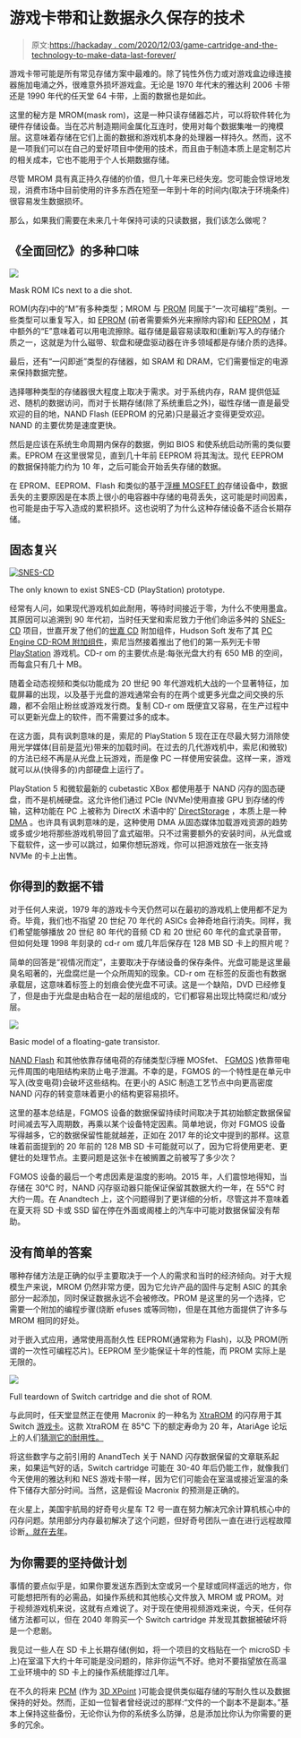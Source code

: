# 游戏卡带和让数据永久保存的技术

> 原文:[https://hackaday . com/2020/12/03/game-cartridge-and-the-technology-to-make-data-last-forever/](https://hackaday.com/2020/12/03/game-cartridges-and-the-technology-to-make-data-last-forever/)

游戏卡带可能是所有常见存储方案中最难的。除了钝性外伤力或对游戏盒边缘连接器施加电涌之外，很难意外损坏游戏盒。无论是 1970 年代末的雅达利 2006 卡带还是 1990 年代的任天堂 64 卡带，上面的数据也是如此。

这里的秘方是 MROM(mask rom)，这是一种只读存储器芯片，可以将软件转化为硬件存储设备。当在芯片制造期间金属化互连时，使用对每个数据集唯一的掩模层。这意味着存储在它们上面的数据和游戏机本身的处理器一样持久。然而，这不是一项我们可以在自己的爱好项目中使用的技术，而且由于制造本质上是定制芯片的相关成本，它也不能用于个人长期数据存储。

尽管 MROM 具有真正持久存储的价值，但几十年来已经失宠。您可能会惊讶地发现，消费市场中目前使用的许多东西在短至一年到十年的时间内(取决于环境条件)很容易发生数据损坏。

那么，如果我们需要在未来几十年保持可读的只读数据，我们该怎么做呢？

## 《全面回忆》的多种口味

[![](../Images/1b0048a5b575b650f7a45cb1819044c0.png)](https://hackaday.com/wp-content/uploads/2020/11/Mask-Read-Only-Memory-MROM.png)

Mask ROM ICs next to a die shot.

ROM(内存)中的“M”有多种类型；MROM 与 [PROM](https://en.wikipedia.org/wiki/Programmable_ROM) 同属于“一次可编程”类别。一些类型可以重复写入，如 [EPROM](https://en.wikipedia.org/wiki/EPROM) (前者需要紫外光来擦除内容)和 [EEPROM](https://en.wikipedia.org/wiki/EEPROM) ，其中额外的“E”意味着可以用电流擦除。磁存储是最容易读取和(重新)写入的存储介质之一，这就是为什么磁带、软盘和硬盘驱动器在许多领域都是存储介质的选择。

最后，还有“一闪即逝”类型的存储器，如 SRAM 和 DRAM，它们需要恒定的电源来保持数据完整。

选择哪种类型的存储器很大程度上取决于需求。对于系统内存，RAM 提供低延迟、随机的数据访问，而对于长期存储(除了系统重启之外)，磁性存储一直是最受欢迎的目的地，NAND Flash (EEPROM 的兄弟)只是最近才变得更受欢迎。NAND 的主要优势是速度更快。

然后是应该在系统生命周期内保存的数据，例如 BIOS 和使系统启动所需的类似要素。EPROM 在这里很常见，直到几十年前 EEPROM 将其淘汰。现代 EEPROM 的数据保持能力约为 10 年，之后可能会开始丢失存储的数据。

在 EPROM、EEPROM、Flash 和类似的基于[浮栅 MOSFET 的](https://en.wikipedia.org/wiki/Floating-gate_MOSFET)存储设备中，数据丢失的主要原因是在本质上很小的电容器中存储的电荷丢失，这可能是时间因素，也可能是由于写入造成的累积损坏。这也说明了为什么这种存储设备不适合长期存储。

## 固态复兴

[![SNES-CD](../Images/1214cd4758dbe2b1187ef0ecf588252e.png)](https://hackaday.com/wp-content/uploads/2020/11/Sony-playstation_prototype.jpg)

The only known to exist SNES-CD (PlayStation) prototype.

经常有人问，如果现代游戏机如此耐用，等待时间接近于零，为什么不使用墨盒。其原因可以追溯到 90 年代初，当时任天堂和索尼致力于他们命运多舛的 [SNES-CD](https://en.wikipedia.org/wiki/Super_NES_CD-ROM) 项目，世嘉开发了他们的[世嘉 CD](https://en.wikipedia.org/wiki/Sega_CD) 附加组件，Hudson Soft 发布了其 [PC Engine CD-ROM 附加组件](https://en.wikipedia.org/wiki/TurboGrafx-16#TurboGrafx-CD)，索尼当然接着推出了他们的第一系列无卡带 [PlayStation](https://en.wikipedia.org/wiki/PlayStation_(console)) 游戏机。CD-r om 的主要优点是:每张光盘大约有 650 MB 的空间，而每盒只有几十 MB。

随着全动态视频和类似功能成为 20 世纪 90 年代游戏机大战的一个显著特征，加载屏幕的出现，以及基于光盘的游戏通常会有的在两个或更多光盘之间交换的乐趣，都不会阻止粉丝或游戏发行商。复制 CD-r om 既便宜又容易，在生产过程中可以更新光盘上的软件，而不需要过多的成本。

在这方面，具有讽刺意味的是，索尼的 PlayStation 5 现在正在尽最大努力消除使用光学媒体(目前是蓝光)带来的加载时间。在过去的几代游戏机中，索尼(和微软)的方法已经不再是从光盘上玩游戏，而是像 PC 一样使用安装盘。这样一来，游戏就可以从(快得多的)内部硬盘上运行了。

PlayStation 5 和微软最新的 cubetastic XBox 都使用基于 NAND 闪存的固态硬盘，而不是机械硬盘。这允许他们通过 PCIe (NVMe)使用直接 GPU 到存储的传输，这种功能在 PC 上被称为 DirectX 术语中的' [DirectStorage](https://www.tomshardware.com/news/microsoft-directstorage-api-windows-2021-gaming-nvme-ssds-nivida-rtx-io) ，本质上是一种 [DMA](https://en.wikipedia.org/wiki/Direct_memory_access) 。也许具有讽刺意味的是，这种使用 DMA 从固态媒体加载游戏资源的趋势或多或少地将那些游戏机带回了盒式磁带。只不过需要额外的安装时间，从光盘或下载软件，这一步可以跳过，如果你想玩游戏，你可以把游戏放在一张支持 NVMe 的卡上出售。

## 你得到的数据不错

对于任何人来说，1979 年的游戏卡今天仍然可以在最初的游戏机上使用都不足为奇。毕竟，我们也不指望 20 世纪 70 年代的 ASICs 会神奇地自行消失。同样，我们希望能够播放 20 世纪 80 年代的音频 CD 和 20 世纪 60 年代的盒式录音带，但如何处理 1998 年刻录的 cd-r om 或几年后保存在 128 MB SD 卡上的照片呢？

简单的回答是“视情况而定”，主要取决于存储设备的保存条件。光盘可能是这里最臭名昭著的，光盘腐烂是一个众所周知的现象。CD-r om 在标签的反面也有数据承载层，这意味着标签上的划痕会使光盘不可读。这是一个缺陷，DVD 已经修复了，但是由于光盘是由粘合在一起的层组成的，它们都容易出现比特腐烂和/或分层。

[![](../Images/240aa426e145395b25a026ab0cf9087e.png)](https://hackaday.com/wp-content/uploads/2020/11/Floating_gate_transistor-en.svg_.png)

Basic model of a floating-gate transistor.

[NAND Flash](https://en.wikipedia.org/wiki/Flash_memory) 和其他依靠存储电荷的存储类型(浮栅 MOSfet、 [FGMOS](https://en.wikipedia.org/wiki/Floating-gate_MOSFET) )依靠带电元件周围的电阻结构来防止电子泄漏。不幸的是，FGMOS 的一个特性是在单元中写入(改变电荷)会破坏这些结构。在更小的 ASIC 制造工艺节点中向更高密度 NAND 闪存的转变意味着更小的结构更容易损坏。

这里的基本总结是，FGMOS 设备的数据保留持续时间取决于其初始额定数据保留时间减去写入周期数，再乘以某个设备特定因素。简单地说，你对 FGMOS 设备写得越多，它的数据保留性能就越差，正如在 2017 年的论文中提到的那样。这意味着前面提到的 20 年前的 128 MB SD 卡可能就可以了，因为它将使用更老、更健壮的处理节点。主要问题是这张卡在被搁置之前被写了多少次？

FGMOS 设备的最后一个考虑因素是温度的影响。2015 年，人们震惊地得知，当存储在 30°C 时，NAND 闪存驱动器只能保证保留其数据大约一年，在 55°C 时大约一周。在 Anandtech 上，这个问题得到了更详细的分析，尽管这并不意味着在夏天将 SD 卡或 SSD 留在停在外面或阁楼上的汽车中可能对数据保留没有帮助。

## 没有简单的答案

哪种存储方法是正确的似乎主要取决于一个人的需求和当时的经济倾向。对于大规模生产来说，MROM 仍然非常方便，因为它允许产品的固件与定制 ASIC 的其余部分一起添加，同时保证数据永远不会被修改。PROM 是这里的另一个选择，它需要一个附加的编程步骤(烧断 efuses 或等同物)，但是在其他方面提供了许多与 MROM 相同的好处。

对于嵌入式应用，通常使用高耐久性 EEPROM(通常称为 Flash)，以及 PROM(所谓的一次性可编程芯片)。EEPROM 至少能保证十年的性能，而 PROM 实际上是无限的。

[![](../Images/0aaffd57a45de4a85fead013129869cf.png)](https://hackaday.com/wp-content/uploads/2020/11/switch_cartridge_teardown_decap_rom.png)

Full teardown of Switch cartridge and die shot of ROM.

与此同时，任天堂显然正在使用 Macronix 的一种名为 [XtraROM](https://www.macronix.com/en-us/products/ROM/Pages/default.aspx) 的闪存用于其 Switch [游戏卡](https://en.wikipedia.org/wiki/Nintendo_game_card)。这款 XtraROM 在 85°C 下的额定寿命为 20 年，AtariAge 论坛上的人们[猜测它的耐用性。](https://atariage.com/forums/topic/270216-nintendo-switch-cartridge-eprom-or-maskrom/)

将这些数字与之前引用的 AnandTech 关于 NAND 闪存数据保留的文章联系起来，如果运气好的话，Switch cartridge 可能在 30-40 年后仍能工作，就像我们今天使用的雅达利和 NES 游戏卡带一样，因为它们可能会在室温或接近室温的条件下储存大部分时间。当然，这是假设 Macronix 的预测是正确的。

在火星上，美国宇航局的好奇号火星车 T2 号一直在努力解决冗余计算机核心中的闪存问题。禁用部分内存最初解决了这个问题，但好奇号团队一直在进行远程故障诊断[，就在去年](https://mars.nasa.gov/news/8416/curiosity-resumes-operations-after-switching-computers/)。

## 为你需要的坚持做计划

事情的要点似乎是，如果你要发送东西到太空或另一个星球或同样遥远的地方，你可能想把所有的必需品，如操作系统和其他核心文件放入 MROM 或 PROM。对于视频游戏机来说，这就有点难说了。对于现在使用视频游戏来说，今天，任何存储方法都可以，但在 2040 年购买一个 Switch cartridge 并发现其数据被破坏将是一个悲剧。

我见过一些人在 SD 卡上长期存储(例如，将一个项目的文档贴在一个 microSD 卡上)在室温下大约十年可能是没问题的，除非你运气不好。绝对不要指望放在高温工业环境中的 SD 卡上的操作系统能撑过几年。

在不久的将来 [PCM](https://en.wikipedia.org/wiki/Phase-change_memory) (作为 [3D XPoint](https://en.wikipedia.org/wiki/3D_Xpoint) )可能会提供类似磁存储的写耐久性以及数据保持的好处。然而，正如一位智者曾经说过的那样:“文件的一个副本不是副本。”基本上保持这些备份，无论你认为你的系统多么防弹，总是添加比你认为你需要的更多的冗余。